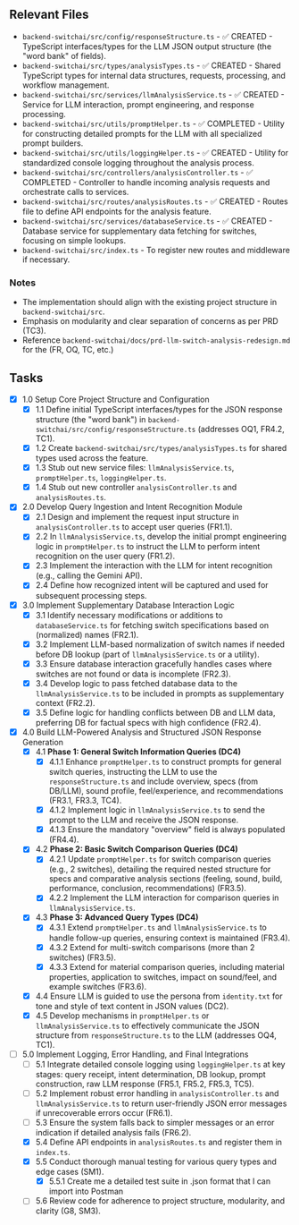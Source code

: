 ## Relevant Files

- `backend-switchai/src/config/responseStructure.ts` - ✅ CREATED - TypeScript interfaces/types for the LLM JSON output structure (the "word bank" of fields).
- `backend-switchai/src/types/analysisTypes.ts` - ✅ CREATED - Shared TypeScript types for internal data structures, requests, processing, and workflow management.
- `backend-switchai/src/services/llmAnalysisService.ts` - ✅ CREATED - Service for LLM interaction, prompt engineering, and response processing.
- `backend-switchai/src/utils/promptHelper.ts` - ✅ COMPLETED - Utility for constructing detailed prompts for the LLM with all specialized prompt builders.
- `backend-switchai/src/utils/loggingHelper.ts` - ✅ CREATED - Utility for standardized console logging throughout the analysis process.
- `backend-switchai/src/controllers/analysisController.ts` - ✅ COMPLETED - Controller to handle incoming analysis requests and orchestrate calls to services.
- `backend-switchai/src/routes/analysisRoutes.ts` - ✅ CREATED - Routes file to define API endpoints for the analysis feature.
- `backend-switchai/src/services/databaseService.ts` - ✅ CREATED - Database service for supplementary data fetching for switches, focusing on simple lookups.
- `backend-switchai/src/index.ts` - To register new routes and middleware if necessary.

### Notes

- The implementation should align with the existing project structure in `backend-switchai/src`.
- Emphasis on modularity and clear separation of concerns as per PRD (TC3).
- Reference `backend-switchai/docs/prd-llm-switch-analysis-redesign.md` for the (FR, OQ, TC, etc.)

## Tasks

- [x] 1.0 Setup Core Project Structure and Configuration
  - [x] 1.1 Define initial TypeScript interfaces/types for the JSON response structure (the "word bank") in `backend-switchai/src/config/responseStructure.ts` (addresses OQ1, FR4.2, TC1).
  - [x] 1.2 Create `backend-switchai/src/types/analysisTypes.ts` for shared types used across the feature.
  - [x] 1.3 Stub out new service files: `llmAnalysisService.ts`, `promptHelper.ts`, `loggingHelper.ts`.
  - [x] 1.4 Stub out new controller `analysisController.ts` and `analysisRoutes.ts`.

- [x] 2.0 Develop Query Ingestion and Intent Recognition Module
  - [x] 2.1 Design and implement the request input structure in `analysisController.ts` to accept user queries (FR1.1).
  - [x] 2.2 In `llmAnalysisService.ts`, develop the initial prompt engineering logic in `promptHelper.ts` to instruct the LLM to perform intent recognition on the user query (FR1.2).
  - [x] 2.3 Implement the interaction with the LLM for intent recognition (e.g., calling the Gemini API).
  - [x] 2.4 Define how recognized intent will be captured and used for subsequent processing steps.

- [x] 3.0 Implement Supplementary Database Interaction Logic
  - [x] 3.1 Identify necessary modifications or additions to `databaseService.ts` for fetching switch specifications based on (normalized) names (FR2.1).
  - [x] 3.2 Implement LLM-based normalization of switch names if needed before DB lookup (part of `llmAnalysisService.ts` or a utility).
  - [x] 3.3 Ensure database interaction gracefully handles cases where switches are not found or data is incomplete (FR2.3).
  - [x] 3.4 Develop logic to pass fetched database data to the `llmAnalysisService.ts` to be included in prompts as supplementary context (FR2.2).
  - [x] 3.5 Define logic for handling conflicts between DB and LLM data, preferring DB for factual specs with high confidence (FR2.4).

- [x] 4.0 Build LLM-Powered Analysis and Structured JSON Response Generation
  - [x] 4.1 **Phase 1: General Switch Information Queries (DC4)**
    - [x] 4.1.1 Enhance `promptHelper.ts` to construct prompts for general switch queries, instructing the LLM to use the `responseStructure.ts` and include overview, specs (from DB/LLM), sound profile, feel/experience, and recommendations (FR3.1, FR3.3, TC4).
    - [x] 4.1.2 Implement logic in `llmAnalysisService.ts` to send the prompt to the LLM and receive the JSON response.
    - [x] 4.1.3 Ensure the mandatory "overview" field is always populated (FR4.4).
  - [x] 4.2 **Phase 2: Basic Switch Comparison Queries (DC4)**
    - [x] 4.2.1 Update `promptHelper.ts` for switch comparison queries (e.g., 2 switches), detailing the required nested structure for specs and comparative analysis sections (feeling, sound, build, performance, conclusion, recommendations) (FR3.5).
    - [x] 4.2.2 Implement the LLM interaction for comparison queries in `llmAnalysisService.ts`.
  - [x] 4.3 **Phase 3: Advanced Query Types (DC4)**
    - [x] 4.3.1 Extend `promptHelper.ts` and `llmAnalysisService.ts` to handle follow-up queries, ensuring context is maintained (FR3.4).
    - [x] 4.3.2 Extend for multi-switch comparisons (more than 2 switches) (FR3.5).
    - [x] 4.3.3 Extend for material comparison queries, including material properties, application to switches, impact on sound/feel, and example switches (FR3.6).
  - [x] 4.4 Ensure LLM is guided to use the persona from `identity.txt` for tone and style of text content in JSON values (DC2).
  - [x] 4.5 Develop mechanisms in `promptHelper.ts` or `llmAnalysisService.ts` to effectively communicate the JSON structure from `responseStructure.ts` to the LLM (addresses OQ4, TC1).

- [ ] 5.0 Implement Logging, Error Handling, and Final Integrations
  - [ ] 5.1 Integrate detailed console logging using `loggingHelper.ts` at key stages: query receipt, intent determination, DB lookup, prompt construction, raw LLM response (FR5.1, FR5.2, FR5.3, TC5).
  - [ ] 5.2 Implement robust error handling in `analysisController.ts` and `llmAnalysisService.ts` to return user-friendly JSON error messages if unrecoverable errors occur (FR6.1).
  - [ ] 5.3 Ensure the system falls back to simpler messages or an error indication if detailed analysis fails (FR6.2).
  - [x] 5.4 Define API endpoints in `analysisRoutes.ts` and register them in `index.ts`.
  - [x] 5.5 Conduct thorough manual testing for various query types and edge cases (SM1).
    - [x] 5.5.1 Create me a detailed test suite in .json format that I can import into Postman
  - [ ] 5.6 Review code for adherence to project structure, modularity, and clarity (G8, SM3). 